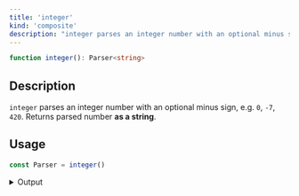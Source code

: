 ```yaml
---
title: 'integer'
kind: 'composite'
description: "integer parses an integer number with an optional minus sign, e.g. '0', '-7', '420'. Returns parsed number as a string."
---
```


```typescript {{ withLineNumbers: false }}
function integer(): Parser<string>
```

## Description

`integer` parses an integer number with an optional minus sign, e.g. `0`, `-7`, `420`. Returns parsed number **as a string**.

## Usage

```typescript
const Parser = integer()
```

<details>
  <summary>Output</summary>

  ### Success

  ```typescript
  run(Parser).with('-42')

  {
    isOk: true,
    pos: 3,
    value: '-42'
  }
  ```

  ### Failure

  ```typescript
  run(Parser).with('x')

  {
    isOk: false,
    pos: 0,
    expected: 'integer number'
  }
  ```
</details>
